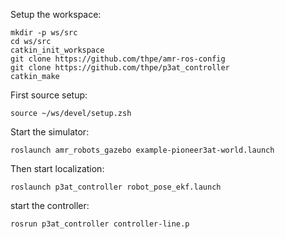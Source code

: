 Setup the workspace:
```
mkdir -p ws/src
cd ws/src
catkin_init_workspace
git clone https://github.com/thpe/amr-ros-config
git clone https://github.com/thpe/p3at_controller
catkin_make
```

First source setup:
```
source ~/ws/devel/setup.zsh
```

Start the simulator:
```
roslaunch amr_robots_gazebo example-pioneer3at-world.launch
```

Then start localization:
```
roslaunch p3at_controller robot_pose_ekf.launch
```

start the controller:
```
rosrun p3at_controller controller-line.p
```
